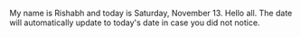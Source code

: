 My name is Rishabh and today is Saturday, November 13. Hello all. The date will automatically update to today's date in case you did not notice.
